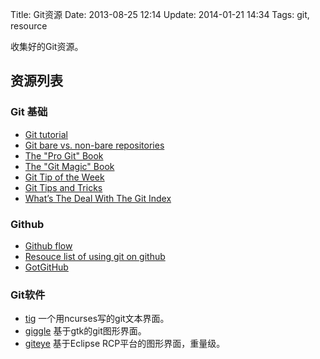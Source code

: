 Title: Git资源
Date: 2013-08-25 12:14
Update: 2014-01-21 14:34
Tags: git, resource

收集好的Git资源。
## 资源列表

### Git 基础

*  [Git tutorial](http://www.vogella.com/articles/Git/article.html)
*  [Git bare vs. non-bare repositories](http://www.bitflop.com/document/111)
*  [The "Pro Git" Book](http://git-scm.com/book/zh/)
*  [The "Git Magic" Book](http://www-cs-students.stanford.edu/~blynn/gitmagic/intl/zh_cn/index.html)
*  [Git Tip of the Week](http://alblue.bandlem.com/Tag/gtotw/)
*  [Git Tips and Tricks](http://root.cern.ch/drupal/content/git-tips-and-tricks)
*  [What’s The Deal With The Git Index](http://www.gitguys.com/topics/whats-the-deal-with-the-git-index/)

### Github

*  [Github flow](http://scottchacon.com/2011/08/31/github-flow.html)
*  [Resouce list of using git on github](https://help.github.com/articles/what-are-other-good-resources-for-using-git-or-github)
*  [GotGitHub](http://www.worldhello.net/gotgithub/)

### Git软件

* [tig](https://github.com/jonas/tig) 一个用ncurses写的git文本界面。
* [giggle](https://github.com/GNOME/giggle) 基于gtk的git图形界面。
* [giteye](http://www.collab.net/giteyeapp) 基于Eclipse RCP平台的图形界面，重量级。

